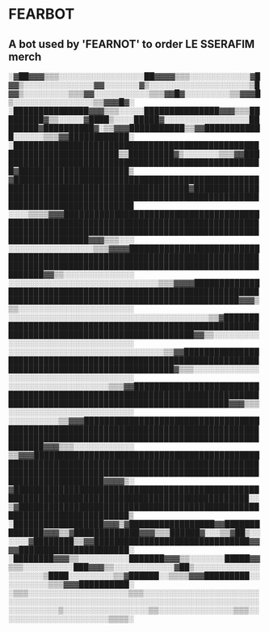 # FEARBOT
## A bot used by 'FEARNOT' to order LE SSERAFIM merch

░▓██▓▓▓▒▒▒░░░░░░░░░░░░░░░░░██▓▓▓▓▒▒▒░░░░░░░░░░░░▓█▓▓▒░░░░░░░░░░░░░░▓▓░░░░░░░▓▒░░░░░░░░░░░░░░░░░░░░▒█▓▓▒░░░░░░░░░▒▒▒▓▓░░░░░░░░░░░▒▒▒▓▓█▓░░░░░░░░░▒▒▓▓▓█▒░░░░░░░░░░░░░░░░▒▒▓▓▓█▓░
░███████████████▓▓▓▒▒▒░░░░░███████████████▓▓▓▒▒▒█████████▓▒▒░░░░░▓████▒░░░░█████▓░░░░░░░░░░░░░░░░░████████▓██████████▓░▒▒▓▓▓███████████▒▒▓▓████████████░░░░░░▒▒▒▓▓████████████░
░███████████████████████████████████████████████████████████████████████▒▒█████████▓▒░░░░░░░▒▒▒▓▓██████████████████████████████████████████████████████▓██████████████████████▒
▓█████████████████████████████████████████████████████████████████████████████████████▓████████████████████████████████████████████████████████████████████████████████████████
░░░░▒▒▒▒▓▓▓███████████████████████████████████████████████████████████████████████████████████████████████████████████████████████████████████████████████████████████▓▓▓▒▒▒░░░
░░░░░░░░░░░░░░░░░▒▒▒▓▓▓▓█████████████████████████████████████████████████████████████████████████████████████████████████████████████████████████████████████▓▓▒▒░░░░░░░░░░░░░░
░░░░░░░░░░░░░░░░░░░░░░░░░░░░░░▒▒▒▓▓▓▓█████████████████████████████████████████████████████████████████████████████████████████████████████████████▓▓▓▒▒▒░░░░░░░░░░░░░░░░░░░░░░░
░░░░░░░░░░░░░░░░░░░░░░░░░░░░░░░░░░░░░░░░▒▒▓██████████████████████████████████████████████████████████████████████████████████████████████▓▓▒▒░░░░░░░░░░░░░░░░░░░░░░░░░░░░░░░░░░
░░░░░░░░░░░░░░░░░░░░░░░░░░░░░░░▒▒▓▓██████████████████████████████████████████████████████████████████████████████████████████████████▓▒▒▒░░░░░░░░░░░░░░░░░░░░░░░░░░░░░░░░░░░░░░
░░░░░░░░░░░░░░░░░░░░▒▒▒▓▓███████████████████████████████████████████████████████████████████████████████████████████████████████████████████████▓▓▓▒▒▒░░░░░░░░░░░░░░░░░░░░░░░░░
░░░░░░░░░░▒▒▓▓▓██████████████████████████████████████████████████████████████████████████████████████████████████████████████████████████████████████████████▓▓▓▒▒▒░░░░░░░░░░░░
▒▒▓▓▓████████████████████████████████████████████████████████████████████████████████████████████████████████████████████████████████████████████████████████████████████▓▓▓▓▒░
▓█████████████████████████████████████████████████████████████████████████████████████████████████░░▒▓████████████████████████████████████████████████████████████████████████▒
░██████████████████▓▓▓▒▓█████████████████▓▓██████████████▓▓▓▒▒▓█████████████▓▓▓▒▒▒██████▓░░░▒▒▓██▒░░░░░░▓████████▒▒▓▓███████████████████████████████▓▓▓▓██████████████████████░
░████████▓▓▓▒▒░░░░░░░░░░███████▓▓▓▒▒░░░░░░░█████▓▓▒▒▒░░░░░░░░░░███▓▓▓▒▒░░░░░░░░░░░░▓██▒░░░░░░░░░░░░░░░░░░░░▒████░░░░░░░░░▒▒▓██████░░▒▒▒▒▓▓▓█████████░░░░░░░░░░▒▒▒▓▓▓██████████░
░▒▒▒░░░░░░░░░░░░░░░░░░░░▒▒▒░░░░░░░░░░░░░░░░░░░░░░░░░░░░░░░░░░░░░░░░░░░░░░░░░░░░░░░░░░░░░░░░░░░░░░░░░░░░░░░░░░░▒░░░░░░░░░░░░░░░░░▒▒░░░░░░░░░░░░░░░▒▒▒░░░░░░░░░░░░░░░░░░░░░░▒▒▒▒░

